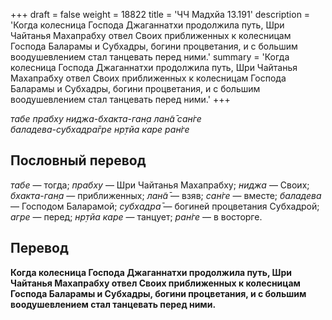 +++
draft = false
weight = 18822
title = 'ЧЧ Мадхйа 13.191'
description = 'Когда колесница Господа Джаганнатхи продолжила путь, Шри Чайтанья Махапрабху отвел Своих приближенных к колесницам Господа Баларамы и Субхадры, богини процветания, и с большим воодушевлением стал танцевать перед ними.'
summary = 'Когда колесница Господа Джаганнатхи продолжила путь, Шри Чайтанья Махапрабху отвел Своих приближенных к колесницам Господа Баларамы и Субхадры, богини процветания, и с большим воодушевлением стал танцевать перед ними.'
+++

_табе прабху ниджа-бхакта-ган̣а лан̃а̄ сан̇ге  
баладева-субхадра̄гре нр̣тйа каре ран̇ге_

## Пословный перевод

_табе_ — тогда; _прабху_ — Шри Чайтанья Махапрабху; _ниджа_ — Своих; _бхакта_\-_ган̣а_ — приближенных; _лан̃а̄_ — взяв; _сан̇ге_ — вместе; _баладева_ — Господом Баларамой; _субхадра̄_ — богиней процветания Субхадрой; _агре_ — перед; _нр̣тйа_ _каре_ — танцует; _ран̇ге_ — в восторге.

## Перевод

**Когда колесница Господа Джаганнатхи продолжила путь, Шри Чайтанья Махапрабху отвел Своих приближенных к колесницам Господа Баларамы и Субхадры, богини процветания, и с большим воодушевлением стал танцевать перед ними.**
